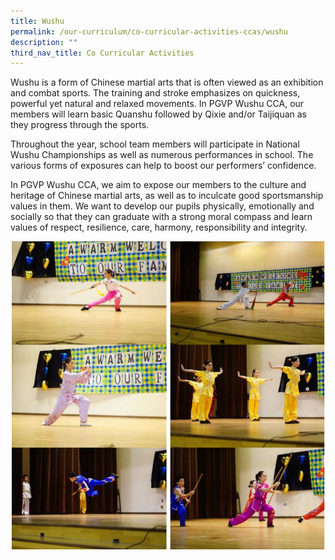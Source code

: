 ```yaml
---
title: Wushu
permalink: /our-curriculum/co-curricular-activities-ccas/wushu
description: ""
third_nav_title: Co Curricular Activities
---
```

Wushu is a form of Chinese martial arts that is often viewed as an exhibition and combat sports. The training and stroke emphasizes on quickness, powerful yet natural and relaxed movements. In PGVP Wushu CCA, our members will learn basic Quanshu followed by Qixie and/or Taijiquan as they progress through the sports. 

Throughout the year, school team members will participate in National Wushu Championships as well as numerous performances in school. The various forms of exposures can help to boost our performers’ confidence. 

In PGVP Wushu CCA, we aim to expose our members to the culture and heritage of Chinese martial arts, as well as to inculcate good sportsmanship values in them. We want to develop our pupils physically, emotionally and socially so that they can graduate with a strong moral compass and learn values of respect, resilience, care, harmony, responsibility and integrity.

![wushu](/images/wushu.png)